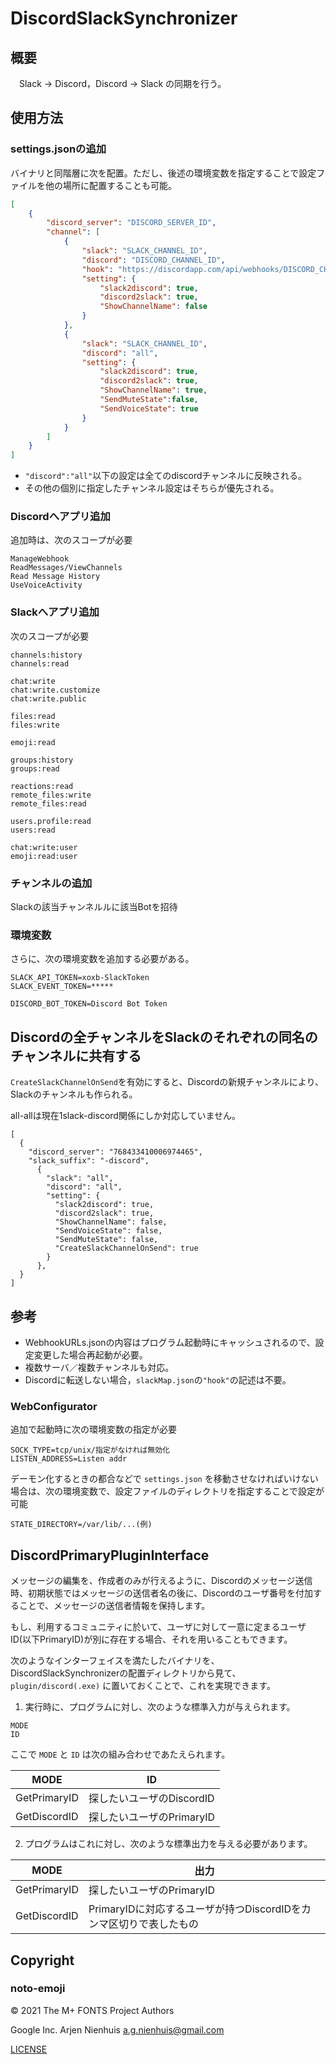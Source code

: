 # DiscordSlackSynchronizer
## 概要
　Slack → Discord，Discord → Slack の同期を行う。

## 使用方法
### settings.jsonの追加

バイナリと同階層に次を配置。ただし、後述の環境変数を指定することで設定ファイルを他の場所に配置することも可能。

```json
[
    {
        "discord_server": "DISCORD_SERVER_ID",
        "channel": [
            {
                "slack": "SLACK_CHANNEL_ID",
                "discord": "DISCORD_CHANNEL_ID",
                "hook": "https://discordapp.com/api/webhooks/DISCORD_CHANNEL_HOOK_URL",
                "setting": {
                    "slack2discord": true,
                    "discord2slack": true,
                    "ShowChannelName": false
                }
            },
            {
                "slack": "SLACK_CHANNEL_ID",
                "discord": "all",
                "setting": {
                    "slack2discord": true,
                    "discord2slack": true,
                    "ShowChannelName": true,
                    "SendMuteState":false,
                    "SendVoiceState": true
                }
            }
        ]
    }
]
```

- `"discord":"all"`以下の設定は全てのdiscordチャンネルに反映される。
- その他の個別に指定したチャンネル設定はそちらが優先される。

### Discordへアプリ追加
追加時は、次のスコープが必要

```
ManageWebhook
ReadMessages/ViewChannels
Read Message History
UseVoiceActivity
```
### Slackへアプリ追加
次のスコープが必要

```
channels:history
channels:read

chat:write
chat:write.customize
chat:write.public

files:read
files:write

emoji:read

groups:history
groups:read

reactions:read
remote_files:write
remote_files:read

users.profile:read
users:read

chat:write:user
emoji:read:user
```

### チャンネルの追加

Slackの該当チャンネルルに該当Botを招待

### 環境変数

さらに、次の環境変数を追加する必要がある。

```
SLACK_API_TOKEN=xoxb-SlackToken
SLACK_EVENT_TOKEN=*****

DISCORD_BOT_TOKEN=Discord Bot Token
```

## Discordの全チャンネルをSlackのそれぞれの同名のチャンネルに共有する
`CreateSlackChannelOnSend`を有効にすると、Discordの新規チャンネルにより、Slackのチャンネルも作られる。

all-allは現在1slack-discord関係にしか対応していません。
```
[
  {
    "discord_server": "768433410006974465",
    "slack_suffix": "-discord",
      {
        "slack": "all",
        "discord": "all",
        "setting": {
          "slack2discord": true,
          "discord2slack": true,
          "ShowChannelName": false,
          "SendVoiceState": false,
          "SendMuteState": false,
          "CreateSlackChannelOnSend": true
        }
      },
  }
]
```

## 参考
- WebhookURLs.jsonの内容はプログラム起動時にキャッシュされるので、設定変更した場合再起動が必要。
- 複数サーバ／複数チャンネルも対応。
- Discordに転送しない場合，`slackMap.json`の`"hook"`の記述は不要。

### WebConfigurator

追加で起動時に次の環境変数の指定が必要

```
SOCK_TYPE=tcp/unix/指定がなければ無効化
LISTEN_ADDRESS=Listen addr
```

デーモン化するときの都合などで
`settings.json`
を移動させなければいけない場合は、次の環境変数で、設定ファイルのディレクトリを指定することで設定が可能

```
STATE_DIRECTORY=/var/lib/...(例)
```

## DiscordPrimaryPluginInterface

メッセージの編集を、作成者のみが行えるように、Discordのメッセージ送信時、初期状態ではメッセージの送信者名の後に、Discordのユーザ番号を付加することで、メッセージの送信者情報を保持します。

もし、利用するコミュニティに於いて、ユーザに対して一意に定まるユーザID(以下PrimaryID)が別に存在する場合、それを用いることもできます。

次のようなインターフェイスを満たしたバイナリを、DiscordSlackSynchronizerの配置ディレクトリから見て、 `plugin/discord(.exe)` に置いておくことで、これを実現できます。

1. 実行時に、プログラムに対し、次のような標準入力が与えられます。

```
MODE
ID
```

ここで `MODE` と `ID` は次の組み合わせであたえられます。

|MODE|ID|
| --- | --- |
|GetPrimaryID|探したいユーザのDiscordID|
|GetDiscordID|探したいユーザのPrimaryID|

2. プログラムはこれに対し、次のような標準出力を与える必要があります。

|MODE|出力|
| --- | --- |
|GetPrimaryID|探したいユーザのPrimaryID|
|GetDiscordID|PrimaryIDに対応するユーザが持つDiscordIDをカンマ区切りで表したもの|

## Copyright

### noto-emoji

© 2021 The M+ FONTS Project Authors

Google Inc.
Arjen Nienhuis <a.g.nienhuis@gmail.com>

[LICENSE](noto-emoji_LICENSE)
